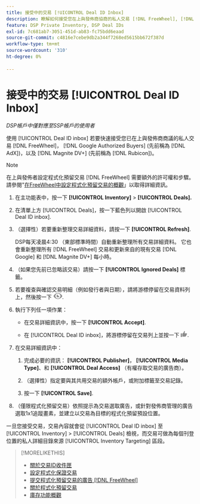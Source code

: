 ```yaml
---
title: 接受中的交易 [!UICONTROL Deal ID Inbox]
description: 瞭解如何接受您在上與發佈商協商的私人交易 [!DNL FreeWheel], [!DNL Google Authorized Buyers] (先前稱為 [!DNL AdX]), and [!DNL Magnite DV+] (先前稱為 [!DNL Rubicon])使用交易ID收件匣。
feature: DSP Private Inventory, DSP Deal IDs
exl-id: 7c681ab7-3051-451d-ab83-fc75bdd6eaad
source-git-commit: c4816e7cebe9db2a344f7268ed5615bb672f387d
workflow-type: tm+mt
source-wordcount: '310'
ht-degree: 0%

---
```


# 接受中的交易 [!UICONTROL Deal ID Inbox]

*DSP帳戶中僅對應至SSP帳戶的使用者*

使用 [!UICONTROL Deal ID inbox] 若要快速接受您已在上與發佈商商議的私人交易 [!DNL FreeWheel]， [!DNL Google Authorized Buyers] (先前稱為 [!DNL AdX])，以及 [!DNL Magnite DV+] (先前稱為 [!DNL Rubicon])。

>[!NOTE]
>
>在上與發佈者設定程式化預留交易 [!DNL FreeWheel] 需要額外的許可權和步驟。 請參閱&quot;[在FreeWheel中設定程式化預留交易的概觀](freewheel-overview.md)」以取得詳細資訊。

1. 在主功能表中，按一下 **[!UICONTROL Inventory]** > **[!UICONTROL Deals].**

1. 在清單上方 [!UICONTROL Deals]，按一下藍色列以開啟 [!UICONTROL Deal ID inbox].

1. （選擇性）若要重新整理交易詳細資料，請按一下 **[!UICONTROL Refresh]**.

   DSP每天凌晨4:30 （東部標準時間）自動重新整理所有交易詳細資料。 它也會重新整理所有 [!DNL FreeWheel] 交易和更新來自的現有交易 [!DNL Google] 和 [!DNL Magnite DV+] 每小時。

1. （如果您先前已忽略該交易）請按一下 **[!UICONTROL Ignored Deals]** 標籤。

1. 若要複查與確認交易明細（例如發行者與日期），請將游標停留在交易資料列上，然後按一下 ![檢閱](/help/dsp/assets/review.png).

1. 執行下列任一項作業：

   * 在交易詳細資訊中，按一下 **[!UICONTROL Accept]**.

   * 在 [!UICONTROL Deal ID inbox]，將游標停留在交易列上並按一下 ![Accept](/help/dsp/assets/accept.png).

1. 在交易詳細資訊中：
   1. 完成必要的資訊： **[!UICONTROL Publisher]**， **[!UICONTROL Media Type]**、和 **[!UICONTROL Deal Access]** （有權存取交易的廣告商）。
   1. （選擇性）指定要與其共用交易的額外帳戶，或附加標籤至交易記錄。

   1. 按一下 **[!UICONTROL Save]**.

1. （僅限程式化預留交易）依照提示為交易選取廣告，或針對發佈商管理的廣告選取1x1追蹤畫素，並建立以交易為目標的程式化預留預設位置。

一旦您接受交易，交易內容就會從 [!UICONTROL Deal ID inbox] 至 [!UICONTROL Inventory] > [!UICONTROL Deals] 檢視，而交易可做為每個刊登位置的私人詳細目錄來源 [!UICONTROL Inventory Targeting] 區段。

>[!MORELIKETHIS]
>
>* [關於交易ID收件匣](deal-id-inbox-about.md)
>* [設定程式化保證交易](programmatic-guaranteed-set-up.md)
>* [提交程式化預留交易的廣告 [!DNL FreeWheel]](freewheel-submit.md)
>* [關於程式化預留交易](programmatic-guaranteed-about.md)
>* [庫存功能概觀](inventory-overview.md)
